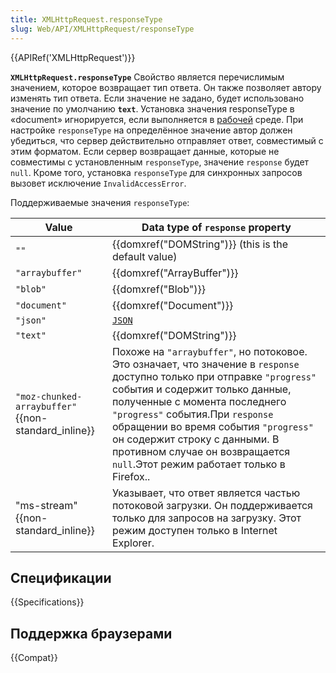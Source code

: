 ```yaml
---
title: XMLHttpRequest.responseType
slug: Web/API/XMLHttpRequest/responseType
---
```


{{APIRef('XMLHttpRequest')}}

**`XMLHttpRequest.responseType`** Свойство является перечислимым значением, которое возвращает тип ответа. Он также позволяет автору изменять тип ответа. Если значение не задано, будет использовано значение по умолчанию **`text`**. Установка значения responseType в «document» игнорируется, если выполняется в [рабочей](/ru/docs/Web/API/Worker) среде. При настройке `responseType` на определённое значение автор должен убедиться, что сервер действительно отправляет ответ, совместимый с этим форматом. Если сервер возвращает данные, которые не совместимы с установленным `responseType`, значение `response` будет `null`. Кроме того, установка `responseType` для синхронных запросов вызовет исключение `InvalidAccessError`.

Поддерживаемые значения `responseType`:

| Value                                               | Data type of `response` property                                                                                                                                                                                                                                                                                                                                                        |
| --------------------------------------------------- | --------------------------------------------------------------------------------------------------------------------------------------------------------------------------------------------------------------------------------------------------------------------------------------------------------------------------------------------------------------------------------------- |
| `""`                                                | {{domxref("DOMString")}} (this is the default value)                                                                                                                                                                                                                                                                                                                                    |
| `"arraybuffer"`                                     | {{domxref("ArrayBuffer")}}                                                                                                                                                                                                                                                                                                                                                              |
| `"blob"`                                            | {{domxref("Blob")}}                                                                                                                                                                                                                                                                                                                                                                     |
| `"document"`                                        | {{domxref("Document")}}                                                                                                                                                                                                                                                                                                                                                                 |
| `"json"`                                            | [`JSON`](/ru/docs/Glossary/JSON)                                                                                                                                                                                                                                                                                                                                                        |
| `"text"`                                            | {{domxref("DOMString")}}                                                                                                                                                                                                                                                                                                                                                                |
| `"moz-chunked-arraybuffer"` {{non-standard_inline}} | Похоже на `"arraybuffer"`, но потоковое. Это означает, что значение в `response` доступно только при отправке `"progress"` события и содержит только данные, полученные с момента последнего `"progress"` события.При `response` обращении во время события `"progress"` он содержит строку с данными. В противном случае он возвращается `null`.Этот режим работает только в Firefox.. |
| "ms-stream"{{non-standard_inline}}                  | Указывает, что ответ является частью потоковой загрузки. Он поддерживается только для запросов на загрузку. Этот режим доступен только в Internet Explorer.                                                                                                                                                                                                                             |

## Спецификации

{{Specifications}}

## Поддержка браузерами

{{Compat}}
